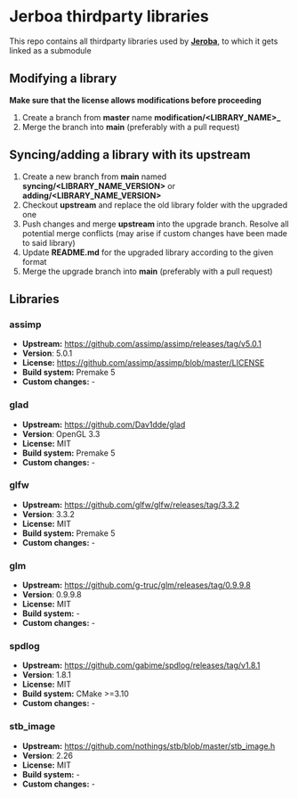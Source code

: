 # Jerboa thirdparty libraries
This repo contains all thirdparty libraries used by [**Jeroba**](https://github.com/jerboa-engine/Jerboa), to which it gets linked as a submodule

## Modifying a library
**Make sure that the license allows modifications before proceeding**
1. Create a branch from **master** name **modification/<LIBRARY_NAME>_<DESCRIPTION>**
2. Merge the branch into **main** (preferably with a pull request)

## Syncing/adding a library with its upstream
1. Create a new branch from **main** named **syncing/<LIBRARY_NAME_VERSION>** or **adding/<LIBRARY_NAME_VERSION>**
2. Checkout **upstream** and replace the old library folder with the upgraded one
3. Push changes and merge **upstream** into the upgrade branch. Resolve all potential merge conflicts (may arise if custom changes have been made to said library)
4. Update **README.md** for the upgraded library according to the given format
5. Merge the upgrade branch into **main** (preferably with a pull request)
## Libraries

### assimp
* **Upstream:** https://github.com/assimp/assimp/releases/tag/v5.0.1
* **Version**: 5.0.1
* **License:** https://github.com/assimp/assimp/blob/master/LICENSE
* **Build system:** Premake 5
* **Custom changes:** -

### glad
* **Upstream:** https://github.com/Dav1dde/glad
* **Version**: OpenGL 3.3
* **License:** MIT
* **Build system:** Premake 5
* **Custom changes:** -

### glfw
* **Upstream:** https://github.com/glfw/glfw/releases/tag/3.3.2
* **Version**: 3.3.2
* **License:** MIT
* **Build system:** Premake 5
* **Custom changes:** -

### glm
* **Upstream:** https://github.com/g-truc/glm/releases/tag/0.9.9.8
* **Version**: 0.9.9.8
* **License:** MIT
* **Build system:** -
* **Custom changes:** -

### spdlog
* **Upstream:** https://github.com/gabime/spdlog/releases/tag/v1.8.1
* **Version**: 1.8.1
* **License:** MIT
* **Build system:** CMake >=3.10
* **Custom changes:** -

### stb_image
* **Upstream:** https://github.com/nothings/stb/blob/master/stb_image.h
* **Version**: 2.26
* **License:** MIT
* **Build system:** -
* **Custom changes:** -